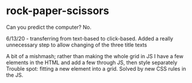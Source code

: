 # rock-paper-scissors
Can you predict the computer? No.

6/13/20 - transferring from text-based to click-based. 
Added a really unnecessary step to allow changing of the three title texts

A bit of a mishmash; rather than making the whole grid in JS I have a few elements in the HTML and add a few through JS, then style separately
Trouble spot: fitting a new element into a grid. Solved by new CSS rules in the JS.
